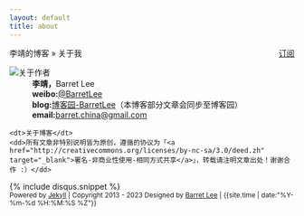 ```yaml
---
layout: default
title: about
---
```

<div id="content" class="aboutMe">
<div class="page-loc">
	<span style="float:right"><a href="/atom.xml" class="page-rss" style="margin-left: 20px;">订阅</a></span>
  	李靖的博客 » 关于我
</div>
<dl class="aboutDl">
	<dt><img src="{{ site.repo }}/images/mine.jpg" />关于作者</dt>
	<dd><strong>李靖，</strong>Barret Lee</dd>
	<dd><strong>weibo:</strong><a href="http://weibo.com/hustskyking" target="_blank">@BarretLee</a></dd>
	<dd><strong>blog:</strong><a href="http://hustskyking.cnblogs.com" target="_blank">博客园-BarretLee</a>（本博客部分文章会同步至博客园）</dd>
	<dd><strong>email:</strong><a href="mailto:barret.china@gmail.com">barret.china@gmail.com</a></dd>

	<dt>关于博客</dt>
	<dd>所有文章非特别说明皆为原创，遵循的协议为「<a href="http://creativecommons.org/licenses/by-nc-sa/3.0/deed.zh" target="_blank">署名-非商业性使用-相同方式共享</a>」，转载请注明文章出处！谢谢合作 :）</dd>
</dl>
{% include disqus.snippet %}
<div class="footer">
    <small>Powered by <a href="https://github.com/mojombo/jekyll">Jekyll</a> | Copyright 2013 - 2023 Designed by <a href="http://barretlee.com/about.html">Barret Lee</a> | <span class="label label-info">{{site.time | date:"%Y-%m-%d %H:%M:%S %Z"}}</span></small>
</div>
</div>
<script type="text/javascript">
$(window).on("load", function(){
	$('#disqus_container .comment').trigger('click');
});
</script>